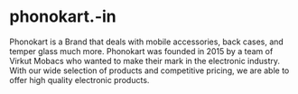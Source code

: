 # phonokart.-in
Phonokart is a Brand that deals with mobile accessories, back cases, and temper glass much more. Phonokart was founded in 2015 by a team of Virkut Mobacs who wanted to make their mark in the electronic industry. With our wide selection of products and competitive pricing, we are able to offer high quality electronic products.
